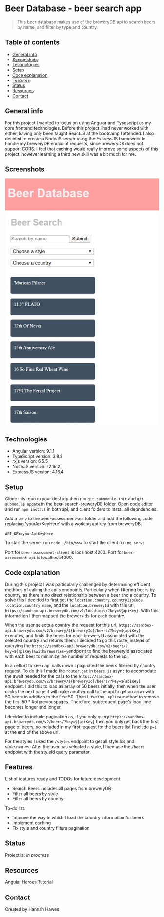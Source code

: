 # Beer Database - beer search app
> This beer database makes use of the breweryDB api to search beers by name, and filter by type and country. 

## Table of contents
* [General info](#general-info)
* [Screenshots](#screenshots)
* [Technologies](#technologies)
* [Setup](#setup)
* [Code explanation](#code-explanation)
* [Features](#features)
* [Status](#status)
* [Resources](#resources)
* [Contact](#contact)

## General info
For this project I wanted to focus on using Angular and Typescript as my core frontend technologies. Before this project I had never worked with either, having only been taught ReactJS at the bootcamp I attended. I also decided to create a NodeJS server using the ExpressJS framework to handle my breweryDB endpoint requests, since breweryDB does not support CORS. I feel that caching would really improve some aspects of this project, however learning a third new skill was a bit much for me. 

## Screenshots
![BreweryDatabase](./img/BreweryDatabase.JPG)

## Technologies
* Angular version: 9.1.1
* TypeScript version: 3.8.3
* rxjs version: 6.5.5
* NodeJS version: 12.16.2
* ExpressJS version: 4.16.4

## Setup
Clone this repo to your desktop then run `git submodule init` and `git submodule update` in the beer-search-breweryDB folder. Open code editor and run `npm install` in both api, and client folders to install all depndencies.

Add a `.env` to the beer-assessment-api folder and add the following code replacing 'yourApiKeyHere' with a working api key from breweryDB. 

`API_KEY=yourApiKeyHere`

To start the server run `node ./bin/www`
To start the client run `ng serve`

Port for `beer-assessment-client` is localhost:4200.
Port for `beer-assessment-api` is localhost:4000.

## Code explanation
During this project I was particularly challenged by determining efficient methods of calling the api's endpoints. Particularly when filtering beers by country, as there is no direct relationship between a beer and a country. To solve this I decided to first get the `location.country.countryIsoCode`, `location.country.name`, and the `location.breweryId` with this url, `https://sandbox-api.brewerydb.com/v2/locations/?key=${apiKey}`. With this information I then mapped the breweryIds for each country. 

When the user selects a country the request for this url, `https://sandbox-api.brewerydb.com/v2/brewery/${breweryId}/beers/?key=${apiKey}` executes, and finds the beers for each breweryId associated with the selected country and returns them. I decided to go this route, instead of querying the `https://sandbox-api.brewerydb.com/v2/beers/?key=${apiKey}&withBreweries=y`endpoint to find the breweryId associated with each beer to minimize the number of requests to the api.

In an effort to keep api calls down I paginated the beers filtered by country request. To do this I made the `router.get` in `beers.js` async to accomodate the await needed for the calls to the `https://sandbox-api.brewerydb.com/v2/brewery/${breweryId}/beers/?key=${apiKey}` endpoint. I did this to load an array of 50 beers initially, then when the user clicks the next page it will make another call to the api to get an array with 50 beers in addition to the first 50. Then I use the `.splice` method to remove the first 50 * #ofpreviouspages. Therefore, subsequent page's load time becomes longer and longer. 

I decided to include pagination as, if you only query  `https://sandbox-api.brewerydb.com/v2/beers/?key=${apiKey}` then you only get back the first page of beers, so included in my first request for the beers list I include `p=1` at the end of the above url. 

For the styles I used the `/styles` endpoint to get all style.Ids and style.names. After the user has selected a style, I then use the `/beers` endpoint with the styleId query parameter. 



## Features
List of features ready and TODOs for future development
* Search Beers includes all pages from breweryDB
* Filter all beers by style
* Filter all beers by country

To-do list:
* Improve the way in which I load the country information for beers
* Implement caching
* Fix style and country filters pagination

## Status
Project is: _in progress_

## Resources
Angular Heroes Tutorial

## Contact
Created by Hannah Hawes

